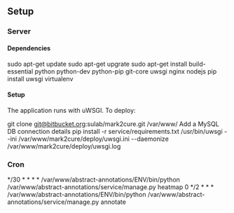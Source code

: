 ## Setup

### Server

#### Dependencies

sudo apt-get update
sudo apt-get upgrate
sudo apt-get install build-essential python python-dev python-pip git-core uwsgi nginx nodejs
pip install uwsgi virtualenv

#### Setup

The application runs with uWSGI. To deploy:

git clone git@bitbucket.org:sulab/mark2cure.git /var/www/
Add a MySQL DB connection details
pip install -r service/requirements.txt
/usr/bin/uwsgi --ini /var/www/mark2cure/deploy/uwsgi.ini --daemonize /var/www/mark2cure/deploy/uwsgi.log

### Cron

*/30 * * * * /var/www/abstract-annotations/ENV/bin/python /var/www/abstract-annotations/service/manage.py heatmap
0 */2 * * * /var/www/abstract-annotations/ENV/bin/python /var/www/abstract-annotations/service/manage.py annotate
